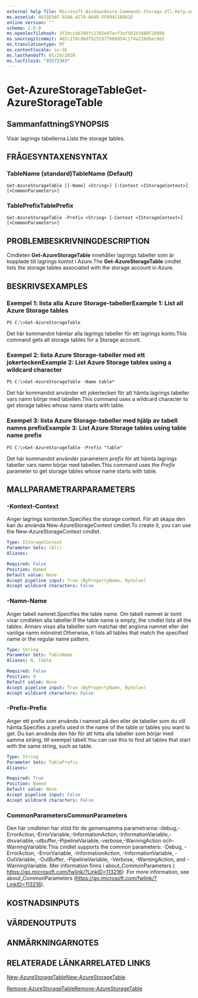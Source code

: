 ```yaml
---
external help file: Microsoft.WindowsAzure.Commands.Storage.dll-Help.xml
ms.assetid: 4631D36F-926A-4279-AA4D-5F694C18081E
online version: ''
schema: 2.0.0
ms.openlocfilehash: 3f2bccab190fc27b5e97ecf3af502d3488f28998
ms.sourcegitcommit: 4d2c178cd6df9151877b08d54c1f4a228dbec9d1
ms.translationtype: MT
ms.contentlocale: sv-SE
ms.lasthandoff: 01/29/2020
ms.locfileid: "93572343"
---
```

# <span data-ttu-id="fb221-101">Get-AzureStorageTable</span><span class="sxs-lookup"><span data-stu-id="fb221-101">Get-AzureStorageTable</span></span>

## <span data-ttu-id="fb221-102">Sammanfattning</span><span class="sxs-lookup"><span data-stu-id="fb221-102">SYNOPSIS</span></span>
<span data-ttu-id="fb221-103">Visar lagrings tabellerna.</span><span class="sxs-lookup"><span data-stu-id="fb221-103">Lists the storage tables.</span></span>

## <span data-ttu-id="fb221-104">FRÅGESYNTAXEN</span><span class="sxs-lookup"><span data-stu-id="fb221-104">SYNTAX</span></span>

### <span data-ttu-id="fb221-105">TableName (standard)</span><span class="sxs-lookup"><span data-stu-id="fb221-105">TableName (Default)</span></span>
```
Get-AzureStorageTable [[-Name] <String>] [-Context <IStorageContext>] [<CommonParameters>]
```

### <span data-ttu-id="fb221-106">TablePrefix</span><span class="sxs-lookup"><span data-stu-id="fb221-106">TablePrefix</span></span>
```
Get-AzureStorageTable -Prefix <String> [-Context <IStorageContext>] [<CommonParameters>]
```

## <span data-ttu-id="fb221-107">PROBLEMBESKRIVNING</span><span class="sxs-lookup"><span data-stu-id="fb221-107">DESCRIPTION</span></span>
<span data-ttu-id="fb221-108">Cmdleten **Get-AzureStorageTable** innehåller lagrings tabeller som är kopplade till lagrings kontot i Azure.</span><span class="sxs-lookup"><span data-stu-id="fb221-108">The **Get-AzureStorageTable** cmdlet lists the storage tables associated with the storage account in Azure.</span></span>

## <span data-ttu-id="fb221-109">BESKRIVS</span><span class="sxs-lookup"><span data-stu-id="fb221-109">EXAMPLES</span></span>

### <span data-ttu-id="fb221-110">Exempel 1: lista alla Azure Storage-tabeller</span><span class="sxs-lookup"><span data-stu-id="fb221-110">Example 1: List all Azure Storage tables</span></span>
```
PS C:\>Get-AzureStorageTable
```

<span data-ttu-id="fb221-111">Det här kommandot hämtar alla lagrings tabeller för ett lagrings konto.</span><span class="sxs-lookup"><span data-stu-id="fb221-111">This command gets all storage tables for a Storage account.</span></span>

### <span data-ttu-id="fb221-112">Exempel 2: lista Azure Storage-tabeller med ett jokertecken</span><span class="sxs-lookup"><span data-stu-id="fb221-112">Example 2: List Azure Storage tables using a wildcard character</span></span>
```
PS C:\>Get-AzureStorageTable -Name table*
```

<span data-ttu-id="fb221-113">Det här kommandot använder ett jokertecken för att hämta lagrings tabeller vars namn börjar med tabellen.</span><span class="sxs-lookup"><span data-stu-id="fb221-113">This command uses a wildcard character to get storage tables whose name starts with table.</span></span>

### <span data-ttu-id="fb221-114">Exempel 3: lista Azure Storage-tabeller med hjälp av tabell namns prefix</span><span class="sxs-lookup"><span data-stu-id="fb221-114">Example 3: List Azure Storage tables using table name prefix</span></span>
```
PS C:\>Get-AzureStorageTable -Prefix "table"
```

<span data-ttu-id="fb221-115">Det här kommandot använder parametern *prefix* för att hämta lagrings tabeller vars namn börjar med tabellen.</span><span class="sxs-lookup"><span data-stu-id="fb221-115">This command uses the *Prefix* parameter to get storage tables whose name starts with table.</span></span>

## <span data-ttu-id="fb221-116">MALLPARAMETRAR</span><span class="sxs-lookup"><span data-stu-id="fb221-116">PARAMETERS</span></span>

### <span data-ttu-id="fb221-117">-Kontext</span><span class="sxs-lookup"><span data-stu-id="fb221-117">-Context</span></span>
<span data-ttu-id="fb221-118">Anger lagrings kontexten.</span><span class="sxs-lookup"><span data-stu-id="fb221-118">Specifies the storage context.</span></span>
<span data-ttu-id="fb221-119">För att skapa den kan du använda New-AzureStorageContext cmdlet.</span><span class="sxs-lookup"><span data-stu-id="fb221-119">To create it, you can use the New-AzureStorageContext cmdlet.</span></span>

```yaml
Type: IStorageContext
Parameter Sets: (All)
Aliases: 

Required: False
Position: Named
Default value: None
Accept pipeline input: True (ByPropertyName, ByValue)
Accept wildcard characters: False
```

### <span data-ttu-id="fb221-120">-Namn</span><span class="sxs-lookup"><span data-stu-id="fb221-120">-Name</span></span>
<span data-ttu-id="fb221-121">Anger tabell namnet.</span><span class="sxs-lookup"><span data-stu-id="fb221-121">Specifies the table name.</span></span>
<span data-ttu-id="fb221-122">Om tabell namnet är tomt visar cmdleten alla tabeller.</span><span class="sxs-lookup"><span data-stu-id="fb221-122">If the table name is empty, the cmdlet lists all the tables.</span></span>
<span data-ttu-id="fb221-123">Annars visas alla tabeller som matchar det angivna namnet eller det vanliga namn mönstret.</span><span class="sxs-lookup"><span data-stu-id="fb221-123">Otherwise, it lists all tables that match the specified name or the regular name pattern.</span></span>

```yaml
Type: String
Parameter Sets: TableName
Aliases: N, Table

Required: False
Position: 0
Default value: None
Accept pipeline input: True (ByPropertyName, ByValue)
Accept wildcard characters: False
```

### <span data-ttu-id="fb221-124">-Prefix</span><span class="sxs-lookup"><span data-stu-id="fb221-124">-Prefix</span></span>
<span data-ttu-id="fb221-125">Anger ett prefix som används i namnet på den eller de tabeller som du vill hämta.</span><span class="sxs-lookup"><span data-stu-id="fb221-125">Specifies a prefix used in the name of the table or tables you want to get.</span></span>
<span data-ttu-id="fb221-126">Du kan använda den här för att hitta alla tabeller som börjar med samma sträng, till exempel tabell.</span><span class="sxs-lookup"><span data-stu-id="fb221-126">You can use this to find all tables that start with the same string, such as table.</span></span>

```yaml
Type: String
Parameter Sets: TablePrefix
Aliases: 

Required: True
Position: Named
Default value: None
Accept pipeline input: False
Accept wildcard characters: False
```

### <span data-ttu-id="fb221-127">CommonParameters</span><span class="sxs-lookup"><span data-stu-id="fb221-127">CommonParameters</span></span>
<span data-ttu-id="fb221-128">Den här cmdleten har stöd för de gemensamma parametrarna:-debug,-ErrorAction,-ErrorVariable,-InformationAction,-InformationVariable,-disvariable,-utbuffer,-PipelineVariable,-verbose,-WarningAction och-WarningVariable.</span><span class="sxs-lookup"><span data-stu-id="fb221-128">This cmdlet supports the common parameters: -Debug, -ErrorAction, -ErrorVariable, -InformationAction, -InformationVariable, -OutVariable, -OutBuffer, -PipelineVariable, -Verbose, -WarningAction, and -WarningVariable.</span></span> <span data-ttu-id="fb221-129">Mer information finns i about_CommonParameters ( https://go.microsoft.com/fwlink/?LinkID=113216) .</span><span class="sxs-lookup"><span data-stu-id="fb221-129">For more information, see about_CommonParameters (https://go.microsoft.com/fwlink/?LinkID=113216).</span></span>

## <span data-ttu-id="fb221-130">KOSTNADS</span><span class="sxs-lookup"><span data-stu-id="fb221-130">INPUTS</span></span>

## <span data-ttu-id="fb221-131">VÄRDEN</span><span class="sxs-lookup"><span data-stu-id="fb221-131">OUTPUTS</span></span>

## <span data-ttu-id="fb221-132">ANMÄRKNINGAR</span><span class="sxs-lookup"><span data-stu-id="fb221-132">NOTES</span></span>

## <span data-ttu-id="fb221-133">RELATERADE LÄNKAR</span><span class="sxs-lookup"><span data-stu-id="fb221-133">RELATED LINKS</span></span>

[<span data-ttu-id="fb221-134">New-AzureStorageTable</span><span class="sxs-lookup"><span data-stu-id="fb221-134">New-AzureStorageTable</span></span>](./New-AzureStorageTable.md)

[<span data-ttu-id="fb221-135">Remove-AzureStorageTable</span><span class="sxs-lookup"><span data-stu-id="fb221-135">Remove-AzureStorageTable</span></span>](./Remove-AzureStorageTable.md)


